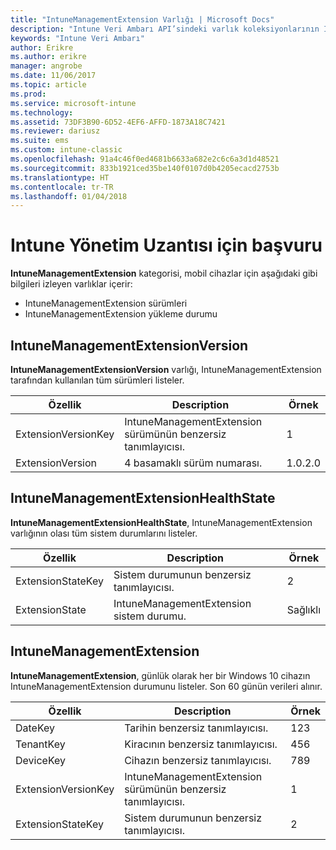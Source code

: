 ```yaml
---
title: "IntuneManagementExtension Varlığı | Microsoft Docs"
description: "Intune Veri Ambarı API’sindeki varlık koleksiyonlarının IntuneManagementExtension Varlığı kategorisi için başvuru konusu."
keywords: "Intune Veri Ambarı"
author: Erikre
ms.author: erikre
manager: angrobe
ms.date: 11/06/2017
ms.topic: article
ms.prod: 
ms.service: microsoft-intune
ms.technology: 
ms.assetid: 73DF3B90-6D52-4EF6-AFFD-1873A18C7421
ms.reviewer: dariusz
ms.suite: ems
ms.custom: intune-classic
ms.openlocfilehash: 91a4c46f0ed4681b6633a682e2c6c6a3d1d48521
ms.sourcegitcommit: 833b1921ced35be140f0107d0b4205ecacd2753b
ms.translationtype: HT
ms.contentlocale: tr-TR
ms.lasthandoff: 01/04/2018
---
```

# <a name="reference-for-intune-management-extension"></a>Intune Yönetim Uzantısı için başvuru

**IntuneManagementExtension** kategorisi, mobil cihazlar için aşağıdaki gibi bilgileri izleyen varlıklar içerir:

  -  IntuneManagementExtension sürümleri
  -  IntuneManagementExtension yükleme durumu

## <a name="intunemanagementextensionversion"></a>IntuneManagementExtensionVersion

**IntuneManagementExtensionVersion** varlığı, IntuneManagementExtension tarafından kullanılan tüm sürümleri listeler.

| Özellik  | Description | Örnek |
|---------|------------|--------|
| ExtensionVersionKey |IntuneManagementExtension sürümünün benzersiz tanımlayıcısı. | 1 |
| ExtensionVersion |4 basamaklı sürüm numarası. |1.0.2.0 |

## <a name="intunemanagementextensionhealthstate"></a>IntuneManagementExtensionHealthState

**IntuneManagementExtensionHealthState**, IntuneManagementExtension varlığının olası tüm sistem durumlarını listeler.

| Özellik  | Description | Örnek |
|---------|------------|--------|
| ExtensionStateKey |Sistem durumunun benzersiz tanımlayıcısı. | 2 |
| ExtensionState |IntuneManagementExtension sistem durumu. | Sağlıklı |

## <a name="intunemanagementextension"></a>IntuneManagementExtension

**IntuneManagementExtension**, günlük olarak her bir Windows 10 cihazın IntuneManagementExtension durumunu listeler.
Son 60 günün verileri alınır. 

| Özellik  | Description | Örnek |
|---------|------------|--------|
| DateKey |Tarihin benzersiz tanımlayıcısı. | 123 |
| TenantKey |Kiracının benzersiz tanımlayıcısı. | 456 |
| DeviceKey |Cihazın benzersiz tanımlayıcısı. | 789 |
| ExtensionVersionKey |IntuneManagementExtension sürümünün benzersiz tanımlayıcısı. | 1 |
| ExtensionStateKey|Sistem durumunun benzersiz tanımlayıcısı. | 2 |